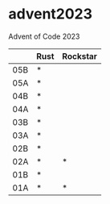 # advent2023

Advent of Code 2023

|     | Rust | Rockstar |
| --- | ---- | -------- |
| 05B |  \*  |          |
| 05A |  \*  |          |
| 04B |  \*  |          |
| 04A |  \*  |          |
| 03B |  \*  |          |
| 03A |  \*  |          |
| 02B |  \*  |          |
| 02A |  \*  | \*       |
| 01B |  \*  |          |
| 01A |  \*  | \*       |
